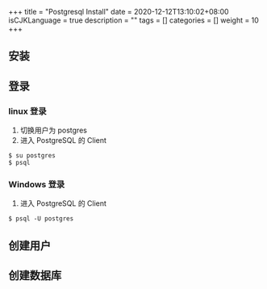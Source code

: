 +++
title = "Postgresql Install"
date = 2020-12-12T13:10:02+08:00
isCJKLanguage = true
description = ""
tags = []
categories = []
weight = 10
+++



## 安装


## 登录
### linux 登录
1. 切换用户为 postgres
2. 进入 PostgreSQL 的 Client

```shell
$ su postgres
$ psql
```

### Windows 登录
1. 进入 PostgreSQL 的 Client
```shell
$ psql -U postgres
```

## 创建用户


## 创建数据库
